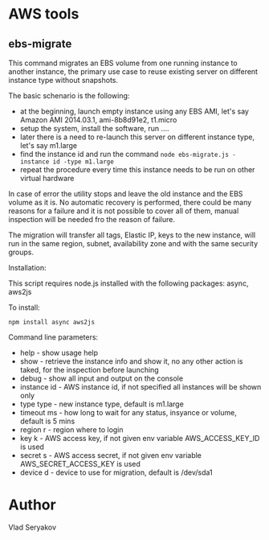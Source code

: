 # AWS tools

## ebs-migrate

This command migrates an EBS volume from one running instance to another instance, the primary
use case to reuse existing server on different instance type without snapshots.

The basic schenario is the following:

- at the beginning, launch empty instance using any EBS AMI, let's say Amazon AMI 2014.03.1, ami-8b8d91e2, t1.micro
- setup the system, install the software, run ....
- later there is a need to re-launch this server on different instance type, let's say m1.large
- find the instance id and run the command `node ebs-migrate.js -instance id -type m1.large`
- repeat the procedure every time this instance needs to be run on other virtual hardware

In case of error the utility stops and leave the old instance and the EBS volume as it is. No automatic recovery
is performed, there could be many reasons for a failure and it is not possible to cover all of them, manual
inspection will be needed fro the reason of failure.

The migration will transfer all tags, Elastic IP, keys to the new instance, will run in the same 
region, subnet, availability zone and with the same security groups.

Installation:

This script requires node.js installed with the following packages: async, aws2js

To install:

	npm install async aws2js


Command line parameters:

- help - show usage help
- show - retrieve the instance info and show it, no any other action is taked, for the inspection before launching
- debug - show all input and output on the console
- instance id - AWS instance id, if not specified all instances will be shown only
- type type - new instance type, default is m1.large
- timeout ms - how long to wait for any status, insyance or volume, default is 5 mins
- region r - region where to login
- key k - AWS access key, if not given env variable AWS_ACCESS_KEY_ID is used
- secret s - AWS access secret, if not given env variable AWS_SECRET_ACCESS_KEY is used
- device d - device to use for migration, default is /dev/sda1

# Author
Vlad Seryakov

